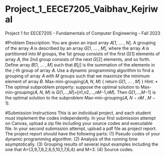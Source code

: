 # Project_1_EECE7205_Vaibhav_Kejriwal

Project 1 for EECE7205 - Fundamentals of Computer Engineering - Fall 2023

#Problem Description: You are given an input array 𝐴[1, ... , 𝑁]. A grouping of the array 𝐴 is described by an array 𝐺[1, ... , 𝑀], where the array 𝐴 is partitioned into 𝑀 groups, the 1st group consists of the first 𝐺[1] elements of array 𝐴, the 2nd group consists of the next 𝐺[2] elements, and so forth. Define array 𝐵[1, ... , 𝑀] such that 𝐵[𝑗] is the summation of the elements in the 𝑗-th group of array 𝐴. Use a dynamic programming algorithm to find a grouping of array 𝐴 with 𝑀 groups such that we maximize the minimum element of array 𝐵. Max-min-grouping(𝐴, 𝑁, 𝑀) { return 𝐺[1, ... , 𝑀] } Hint: • The optimal subproblem property: suppose the optimal solution to Max-min-grouping(𝐴, 𝑁, 𝑀) is 𝐺[1,...,𝑀]=[𝑛1,𝑛2,...,𝑛𝑀−1,𝑛𝑀]. Then 𝐺[1,...,𝑀−1] is the optimal solution to the subproblem Max-min-grouping(𝐴, 𝑁 − 𝑛𝑀 , 𝑀 − 1).

#Submission Instructions This is an individual project, and each student must implement the codes independently. In your first submission attempt on Canvas, upload a zip file including your source codes and executable file. In your second submission attempt, upload a pdf file as project report. The project report should have the following parts: (1) Pseudo codes of your dynamic programming algorithm. (2) Analysis of the running time asymptotically. (3) Grouping results of several input examples including the one that A={3,9,7,8,2,6,5,10,1,7,6,4} and M=3. (4) Source codes.
